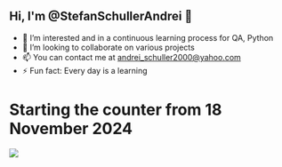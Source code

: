 ## Hi, I'm @StefanSchullerAndrei 👋

- 👀 I’m interested and in a continuous learning process for QA, Python
- 👯 I’m looking to collaborate on various projects
- 📫 You can contact me at andrei_schuller2000@yahoo.com
- ⚡ Fun fact: Every day is a learning

# Starting the counter from 18 November 2024
![](
https://komarev.com/ghpvc/?username=StefanSchullerAndrei&label=PROFILE+VIEWS)
 

